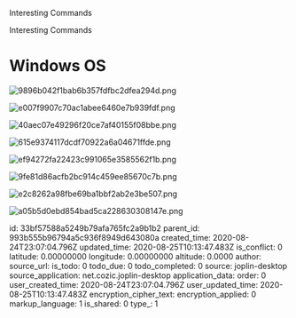 Interesting Commands

Interesting Commands

# Windows OS
![9896b042f1bab6b357fdfbc2dfea294d.png](:/499c0ac251bb48b090766212fa12945e)

![e007f9907c70ac1abee6460e7b939fdf.png](:/e28c2e945ddf4bdb9bdabde6914a7a7b)

![40aec07e49296f20ce7af40155f08bbe.png](:/8c404dc177104a0894865c6dc9adb8f1)

![615e9374117dcdf70922a6a04671ffde.png](:/bc1471ae9c294a2d9158aa0146978b21)

![ef94272fa22423c991065e3585562f1b.png](:/88a2ff6ec20e41c288d3c3debf5a4c7a)

![9fe81d86acfb2bc914c459ee85670c7b.png](:/e08e3cb1f036465e8a79d7eab18423b4)

![e2c8262a98fbe69ba1bbf2ab2e3be507.png](:/9e77f8a2f0554269a405480dbd8b4c1c)

![a05b5d0ebd854bad5ca228630308147e.png](:/e9d811e100954800b7ddb0bc29a82b92)






id: 33bf57588a5249b79afa765fc2a9b1b2
parent_id: 993b555b96794a5c936f8949d643080a
created_time: 2020-08-24T23:07:04.796Z
updated_time: 2020-08-25T10:13:47.483Z
is_conflict: 0
latitude: 0.00000000
longitude: 0.00000000
altitude: 0.0000
author: 
source_url: 
is_todo: 0
todo_due: 0
todo_completed: 0
source: joplin-desktop
source_application: net.cozic.joplin-desktop
application_data: 
order: 0
user_created_time: 2020-08-24T23:07:04.796Z
user_updated_time: 2020-08-25T10:13:47.483Z
encryption_cipher_text: 
encryption_applied: 0
markup_language: 1
is_shared: 0
type_: 1